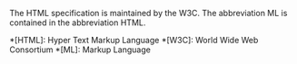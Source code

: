 The HTML specification is maintained by the W3C. The abbreviation ML is contained in the abbreviation HTML.

*[HTML]: Hyper Text Markup Language
*[W3C]: World Wide Web Consortium
*[ML]: Markup Language